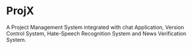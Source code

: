 # ProjX
A Project Management System integrated with chat Application, Version Control System, Hate-Speech Recognition System and News Verification System.
